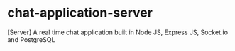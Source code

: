 # chat-application-server
[Server] A real time chat application built in Node JS, Express JS, Socket.io and PostgreSQL
